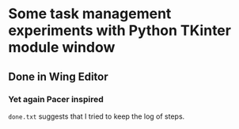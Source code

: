 # Some task management experiments with Python TKinter module window
## Done in Wing Editor
### Yet again Pacer inspired
`done.txt` suggests that I tried to keep the log of steps.
